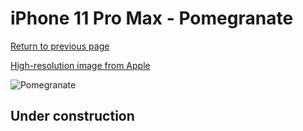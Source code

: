 # iPhone 11 Pro Max - Pomegranate

[Return to previous page](/iphone_11)

[High-resolution image from Apple](https://store.storeimages.cdn-apple.com/8756/as-images.apple.com/is/MXM82?wid=4500&hei=4500&fmt=png)

<div style="width: 500px"><img src="/almost_uncompressed/MXM82.webp" alt="Pomegranate"></div>

## Under construction
